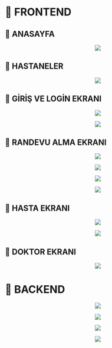 # 🎯 FRONTEND 

## 📌 ANASAYFA

<p align ="center">
<img src = "ft1">
</p>

## 📌 HASTANELER

<p align ="center">
<img src = "ft4">
</p>

## 📌 GİRİŞ VE LOGİN EKRANI

<p align ="center">
<img src = "ft2">
</p>

<p align ="center">
<img src = "ft3">
</p>

## 📌 RANDEVU ALMA EKRANI

<p align ="center">
<img src = "ft5">
</p>

<p align ="center">
<img src = "ft6">
</p>

<p align ="center">
<img src = "ft7">
</p>

<p align ="center">
<img src = "ft8">
</p>

## 📌 HASTA EKRANI

<p align ="center">
<img src = "ft9">
</p>

<p align ="center">
<img src = "ft10">
</p>

## 📌 DOKTOR EKRANI

<p align ="center">
<img src = "ft11">
</p>

# 🎯 BACKEND 

<p align ="center">
<img src = "bk1">
</p>

<p align ="center">
<img src = "bk2">
</p>

<p align ="center">
<img src = "bk3">
</p>

<p align ="center">
<img src = "bk4">
</p>